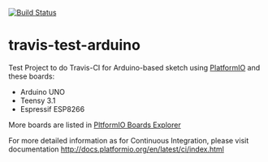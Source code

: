[![Build Status](https://travis-ci.org/kyab/travis-test-arduino.svg?branch=master)](https://travis-ci.org/kyab/travis-test-arduino)

travis-test-arduino
===================

Test Project to do Travis-CI for Arduino-based sketch using [PlatformIO](http://platformio.org) and these boards:

* Arduino UNO
* Teensy 3.1
* Espressif ESP8266

More boards are listed in [PltformIO Boards Explorer](http://platformio.org/#!/boards)

For more detailed information as for Continuous Integration, please visit
documentation http://docs.platformio.org/en/latest/ci/index.html